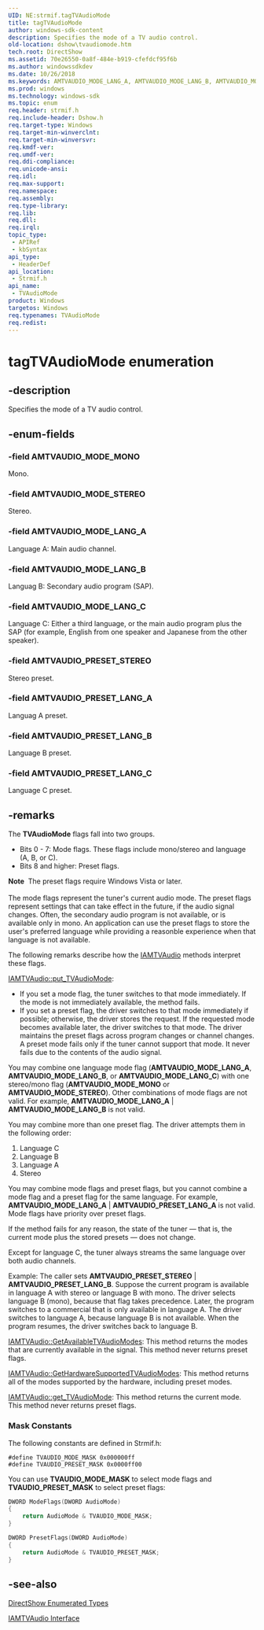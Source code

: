 ```yaml
---
UID: NE:strmif.tagTVAudioMode
title: tagTVAudioMode
author: windows-sdk-content
description: Specifies the mode of a TV audio control.
old-location: dshow\tvaudiomode.htm
tech.root: DirectShow
ms.assetid: 70e26550-0a8f-484e-b919-cfefdcf95f6b
ms.author: windowssdkdev
ms.date: 10/26/2018
ms.keywords: AMTVAUDIO_MODE_LANG_A, AMTVAUDIO_MODE_LANG_B, AMTVAUDIO_MODE_LANG_C, AMTVAUDIO_MODE_MONO, AMTVAUDIO_MODE_STEREO, AMTVAUDIO_PRESET_LANG_A, AMTVAUDIO_PRESET_LANG_B, AMTVAUDIO_PRESET_LANG_C, AMTVAUDIO_PRESET_STEREO, TVAudioMode, TVAudioMode enumeration [DirectShow], TVAudioModeEnumeration, dshow.tvaudiomode, strmif/AMTVAUDIO_MODE_LANG_A, strmif/AMTVAUDIO_MODE_LANG_B, strmif/AMTVAUDIO_MODE_LANG_C, strmif/AMTVAUDIO_MODE_MONO, strmif/AMTVAUDIO_MODE_STEREO, strmif/AMTVAUDIO_PRESET_LANG_A, strmif/AMTVAUDIO_PRESET_LANG_B, strmif/AMTVAUDIO_PRESET_LANG_C, strmif/AMTVAUDIO_PRESET_STEREO, strmif/TVAudioMode, tagTVAudioMode
ms.prod: windows
ms.technology: windows-sdk
ms.topic: enum
req.header: strmif.h
req.include-header: Dshow.h
req.target-type: Windows
req.target-min-winverclnt: 
req.target-min-winversvr: 
req.kmdf-ver: 
req.umdf-ver: 
req.ddi-compliance: 
req.unicode-ansi: 
req.idl: 
req.max-support: 
req.namespace: 
req.assembly: 
req.type-library: 
req.lib: 
req.dll: 
req.irql: 
topic_type:
 - APIRef
 - kbSyntax
api_type:
 - HeaderDef
api_location:
 - Strmif.h
api_name:
 - TVAudioMode
product: Windows
targetos: Windows
req.typenames: TVAudioMode
req.redist: 
---
```


# tagTVAudioMode enumeration


## -description



Specifies the mode of a TV audio control.




## -enum-fields




### -field AMTVAUDIO_MODE_MONO

Mono.


### -field AMTVAUDIO_MODE_STEREO

Stereo.
          


### -field AMTVAUDIO_MODE_LANG_A

Language A: Main audio channel.
          


### -field AMTVAUDIO_MODE_LANG_B

Languag B: Secondary audio program (SAP).
          


### -field AMTVAUDIO_MODE_LANG_C

Language C: Either a third language, or the main audio program plus the SAP (for example, English from one speaker and Japanese from the other speaker).
          


### -field AMTVAUDIO_PRESET_STEREO

Stereo preset.


### -field AMTVAUDIO_PRESET_LANG_A

Languag A preset.
          


### -field AMTVAUDIO_PRESET_LANG_B

Language B preset.
          


### -field AMTVAUDIO_PRESET_LANG_C

Language C preset.
          


## -remarks



The <b>TVAudioMode</b> flags fall into two groups.

<ul>
<li>Bits 0 - 7: Mode flags. These flags include mono/stereo and language (A, B, or C).</li>
<li>Bits 8 and higher: Preset flags. </li>
</ul>
<div class="alert"><b>Note</b>  The preset flags require Windows Vista or later.</div>
<div> </div>
The mode flags represent the tuner's current audio mode. The preset flags represent settings that can take effect in the future, if the audio signal changes. Often, the secondary audio program is not available, or is available only in mono. An application can use the preset flags to store the user's preferred language while providing a reasonble experience when that language is not available.

The following remarks describe how the <a href="https://msdn.microsoft.com/de340594-4410-4896-b206-0f47d4035bc1">IAMTVAudio</a> methods interpret these flags.


<a href="https://msdn.microsoft.com/7efe43af-db07-4286-b0b7-6527403568f0">IAMTVAudio::put_TVAudioMode</a>:
        

<ul>
<li>If you set a mode flag, the tuner switches to that mode immediately. If the mode is not immediately available, the method fails.</li>
<li>If you set a preset flag, the driver switches to that mode immediately if possible; otherwise, the driver stores the request. If the requested mode becomes available later, the driver switches to that mode. The driver maintains the preset flags across program changes or channel changes. A preset mode fails only if the tuner cannot support that mode. It never fails due to the contents of the audio signal.</li>
</ul>
You may combine one language mode flag (<b>AMTVAUDIO_MODE_LANG_A</b>, <b>AMTVAUDIO_MODE_LANG_B</b>, or <b>AMTVAUDIO_MODE_LANG_C</b>) with one stereo/mono flag (<b>AMTVAUDIO_MODE_MONO</b> or <b>AMTVAUDIO_MODE_STEREO</b>). Other combinations of mode flags are not valid. For example, <b>AMTVAUDIO_MODE_LANG_A</b> | <b>AMTVAUDIO_MODE_LANG_B</b> is not valid.

You may combine more than one preset flag. The driver attempts them in the following order:

<ol>
<li>Language C</li>
<li>Language B</li>
<li>Language A</li>
<li>Stereo</li>
</ol>
You may combine mode flags and preset flags, but you cannot combine a mode flag and a preset flag for the same language. For example, <b>AMTVAUDIO_MODE_LANG_A</b> | <b>AMTVAUDIO_PRESET_LANG_A</b> is not valid. Mode flags have priority over preset flags.

If the method fails for any reason, the state of the tuner — that is, the current mode plus the stored presets — does not change.

Except for language C, the tuner always streams the same language over both audio channels.

Example: The caller sets <b>AMTVAUDIO_PRESET_STEREO</b> | <b>AMTVAUDIO_PRESET_LANG_B</b>. Suppose the current program is available in language A with stereo or language B with mono. The driver selects language B (mono), because that flag takes precedence. Later, the program switches to a commercial that is only available in language A. The driver switches to language A, because language B is not available. When the program resumes, the driver switches back to language B.


<a href="https://msdn.microsoft.com/c64dc038-7ebf-4aa4-a7ae-b3eb0e8eaf1a">IAMTVAudio::GetAvailableTVAudioModes</a>: This method returns the modes that are currently available in the signal. This method never returns preset flags.


<a href="https://msdn.microsoft.com/2c67abc9-2419-473b-a2e6-4fc7df50752c">IAMTVAudio::GetHardwareSupportedTVAudioModes</a>: This method returns all of the modes supported by the hardware, including preset modes.


<a href="https://msdn.microsoft.com/fa2e71f3-3aa0-4260-925d-579006459a09">IAMTVAudio::get_TVAudioMode</a>: This method returns the current mode. This method never returns preset flags.

<h3><a id="Mask_Constants"></a><a id="mask_constants"></a><a id="MASK_CONSTANTS"></a>Mask Constants</h3>
The following constants are defined in Strmif.h:
          

<pre class="syntax" xml:space="preserve"><code>#define TVAUDIO_MODE_MASK 0x000000ff
#define TVAUDIO_PRESET_MASK 0x0000ff00</code></pre>
You can use <b>TVAUDIO_MODE_MASK</b> to select mode flags and <b>TVAUDIO_PRESET_MASK</b> to select preset flags:
          


```cpp
DWORD ModeFlags(DWORD AudioMode)
{
    return AudioMode & TVAUDIO_MODE_MASK;
}   

DWORD PresetFlags(DWORD AudioMode)
{
    return AudioMode & TVAUDIO_PRESET_MASK;
}
```





## -see-also




<a href="https://msdn.microsoft.com/74467006-b077-49c0-8573-f939ac3d3444">DirectShow Enumerated Types</a>



<a href="https://msdn.microsoft.com/de340594-4410-4896-b206-0f47d4035bc1">IAMTVAudio Interface</a>
 

 

